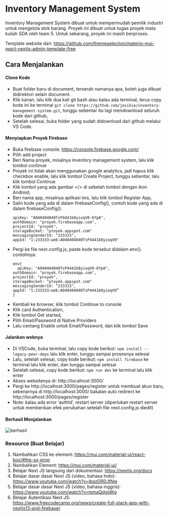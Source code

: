 # Inventory Management System

Inventory Management System dibuat untuk mempermudah pemilik industri untuk mengelola stok barang. Proyek ini dibuat untuk tugas proyek mata kuliah SDA oleh team 5. Untuk sekarang, proyek ini masih berproses.

Template website dari: https://github.com/themeselection/materio-mui-react-nextjs-admin-template-free

## Cara Menjalankan

#### Clone Kode
- Buat folder baru di document, terserah namanya apa, boleh juga dibuat didirektori selain document. 
- Klik kanan, lalu klik dua kali git bash atau kalau ada terminal, terus copy kode ini ke terminal `git clone https://github.com/josikie/inventory-management-system.git`, tunggu sebentar itu lagi mendownload seluruh kode dari github,
- Setelah selesai, buka folder yang sudah didownload dari github melalui VS Code.

#### Menyiapkan Proyek Firebase

- Buka firebase console: https://console.firebase.google.com/
- Pilih add project
- Beri Nama proyek, misalnya inventory management system, lalu klik tombol continue
- Proyek ini tidak akan menggunakan google analytics, jadi hapus klik checkbox enable, lalu klik tombol Create Project, tunggu sebentar, lalu klik tombol Continue
- Klik tombol yang ada gambar </> di sebelah tombol dengan ikon Android,
- Beri nama app, misalnya aplikasi ims, lalu klik tombol Register App,
- Salin kode yang ada di dalam firebaseConfig(), contoh kode yang ada di dalam firebaseConfig():
  ```
  apiKey: "A040404040TsP4441b8yioqV0-6YpA",
  authDomain: "proyek.firebaseapp.com",
  projectId: "proyek",
  storageBucket: "ptoyek.appspot.com"
  messagingSenderId: "233333",
  appId: "1:233333:web:A040404040TsP4441b8yioqV0"
  ```
- Pergi ke file next.config.js, paste kode tersebut didalam env{}. contohnya:
  ```
  env{
    apiKey: "A040404040TsP4441b8yioqV0-6YpA",
  authDomain: "proyek.firebaseapp.com",
  projectId: "proyek",
  storageBucket: "ptoyek.appspot.com"
  messagingSenderId: "233333",
  appId: "1:233333:web:A040404040TsP4441b8yioqV0”
  }
  ```
- Kembali ke browser, klik tombol Continue to console
- Klik card Authentication,
- Klik tombol Get started,
- Pilih Email/Password di Native Providers
- Lalu centang Enable untuk Email/Password, dan klik tombol Save

#### Jalankan webnya

- Di VSCode, buka terminal, lalu copy kode berikut:
  `npm install --legacy-peer-deps` lalu klik enter, tunggu sampai prosesnya selesai
- Lalu, setelah selesai, copy kode berikut: `npm install firebase` ke terminal lalu klik enter, dan tunggu sampai selesai
- Setelah selesai, copy kode berikut: `npm run dev` ke terminal lalu klik enter
- Akses websitenya di: http://localhost:3000/
- Pergi ke http://localhost:3000/pages/register untuk membuat akun baru, sebenarnya di http://localhost:3000/ bakalan auto redirect ke http://localhost:3000/pages/register
- Note: kalau ada error ‘authId’, restart server (diperlukan restart server untuk memberikan efek perubahan setelah file next.config.js diedit)

#### Berhasil Menjalankan

![berhasil](https://github.com/josikie/inventory-management-system/assets/54074780/bba451a6-639e-4f39-8aff-ce23ad6770f9)

### Resource (Buat Belajar)

1. Nambahkan CSS ke element: https://mui.com/material-ui/react-box/#the-sx-prop
2. Nambahkan Element: https://mui.com/material-ui/
3. Belajar Next JS langsung dari dokumentasi: https://nextjs.org/docs
4. Belajar dasar dasar Next JS (video, bahasa Indo): https://www.youtube.com/watch?v=jbqzDR0JfNw
5. Belajar dasar dasar Next JS (video, bahasa inggris): https://www.youtube.com/watch?v=tsmaQdgidKg
6. Belajar Autentikasi Next JS: https://www.freecodecamp.org/news/create-full-stack-app-with-nextjs13-and-firebase/
